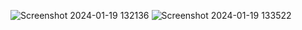 ![Screenshot 2024-01-19 132136](https://github.com/Tyjoong/MyIntentApp/assets/110068363/737ec888-faf6-41f2-b110-1927ac77245d)
![Screenshot 2024-01-19 133522](https://github.com/Tyjoong/MyIntentApp/assets/110068363/0269f235-aa1b-490e-8206-b73692172f77)
